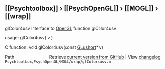 ## [[Psychtoolbox]] &#8250; [[PsychOpenGL]] &#8250; [[MOGL]] &#8250; [[wrap]]

glColor4usv  Interface to [OpenGL](OpenGL) function glColor4usv  
  
usage:  glColor4usv( v )  
  
C function:  void glColor4usv(const [GLushort](GLushort)\* v)  




<div class="code_header" style="text-align:right;">
  <span style="float:left;">Path&nbsp;&nbsp;</span> <span class="counter">Retrieve <a href=
  "https://raw.github.com/Psychtoolbox-3/Psychtoolbox-3/beta/Psychtoolbox/PsychOpenGL/MOGL/wrap/glColor4usv.m">current version from GitHub</a> | View <a href=
  "https://github.com/Psychtoolbox-3/Psychtoolbox-3/commits/beta/Psychtoolbox/PsychOpenGL/MOGL/wrap/glColor4usv.m">changelog</a></span>
</div>
<div class="code">
  <code>Psychtoolbox/PsychOpenGL/MOGL/wrap/glColor4usv.m</code>
</div>

